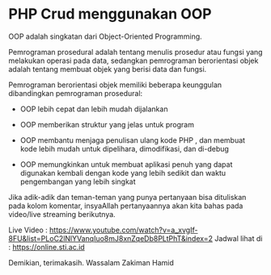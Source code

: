 # PHP Crud menggunakan OOP

OOP adalah singkatan dari Object-Oriented Programming.

Pemrograman prosedural adalah tentang menulis prosedur atau fungsi yang melakukan operasi pada data, sedangkan pemrograman berorientasi objek adalah tentang membuat objek yang berisi data dan fungsi.

Pemrograman berorientasi objek memiliki beberapa keunggulan dibandingkan pemrograman prosedural:

- OOP lebih cepat dan lebih mudah dijalankan
- OOP memberikan struktur yang jelas untuk program

- OOP membantu menjaga penulisan ulang kode PHP , dan membuat kode lebih mudah untuk dipelihara, dimodifikasi, dan di-debug

- OOP memungkinkan untuk membuat aplikasi penuh yang dapat digunakan kembali dengan kode yang lebih sedikit dan waktu pengembangan yang lebih singkat


Jika adik-adik dan teman-teman  yang punya pertanyaan bisa dituliskan pada kolom komentar, insyaAllah pertanyaannya akan kita bahas pada video/live streaming berikutnya.



Live Video : https://www.youtube.com/watch?v=a_xvgIf-8FU&list=PLoC2lNlYVanqIuo8mJ8xnZqeDb8PLtPhT&index=2
Jadwal lihat di : https://online.sti.ac.id


Demikian, terimakasih. 
Wassalam
Zakiman Hamid

